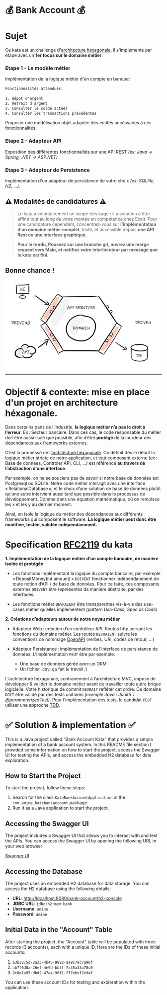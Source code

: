 # 💰 **Bank Account** 💰

# Sujet

Ce kata est un challenge d'[architecture hexagonale](https://fr.wikipedia.org/wiki/Architecture_hexagonale), il s'implémente par étape avec un **1er focus sur le domaine métier**.


### Etape 1 - Le modèle métier

Implémentation de la logique métier d'un compte en banque:

```
Fonctionnalités attendues:

1. Dépot d'argent
2. Retrait d'argent
3. Consulter le solde actuel
4. Consulter les transactions précédentes

```

Proposer une modélisation objet adaptée des entités necéssaires à ces fonctionnalités.


### Etape 2 - Adapteur API

Exposition des différentes fonctionnalités sur une API REST _(ex: Java -> Spring, .NET -> ASP.NET)_

### Etape 3 - Adapteur de Persistence

Implémentation d'un adapteur de persistence de votre choix _(ex: SQLlite, H2, ...)_.


## ⚠️ Modalités de candidatures ⚠️

>Le kata a volontairement un scope très large : il a vocation à être affiné tout au long de votre montée en compétence chez Exalt. Pour une candidature cependant, concentrez-vous sur **l’implémentation d’un domaine métier complet**, testé, et accessible depuis **une API Rest ou une interface graphique**.

> **Pour le rendu, Poussez sur une branche git, ouvrez une merge request vers Main, et notifiez votre interlocuteur par message que le kata est fini.**

## Bonne chance !


![archi-hexa](./assets/hexa-schema.png)




___



# Objectif & contexte: mise en place d'un projet en architecture héxagonale.




Dans certains pans de l’industrie, **la logique métier n’a pas le droit à l’erreur**. Ex : Secteur bancaire. Dans ces cas, le code responsable du métier doit être aussi isolé que possible, afin d’être **protégé** de la lourdeur des dépendances aux frameworks externes.

C’est la promesse de l’[architecture hexagonale](https://fr.wikipedia.org/wiki/Architecture_hexagonale). On définit dès le début la logique métier stricte de notre application, et tout composant externe (ex : Base de données, Controler API, CLI, …) est référencé **au travers de l’abstraction d’une interface**.

Par exemple, on ne se souciera pas de savoir si notre base de données est Postgresql ou SQLite. Notre code métier interagit avec une interface « RelationalDatabase », et le choix d’une solution de base de données plutôt qu’une autre intervient aussi tard que possible dans le processus de développement. Comme dans une équation mathématique, où on remplace les x et les y au dernier moment.

Ainsi, on isole la logique du métier des dépendances aux différents frameworks qui composent le software. **La logique métier peut donc être modifiée, testée, validée indépendamment.**


# Specification [RFC2119](https://microformats.org/wiki/rfc-2119-fr) du kata

**1. Implémentation de la logique métier d’un compte bancaire, de manière isolée et protégée**



* Les fonctions implémentant la logique du compte bancaire, par exemple « DepositMoney(int amount) » `DOIVENT` fonctionner indépendamment de toute notion d’API / de base de données. Pour ce faire, ces composants externes `DOIVENT` être représentés de manière abstraite, par des Interfaces.



* Les fonctions métier `DEVRAIENT` être transparentes vis-à-vis des use-cases métier qu’elles implémentent _(pattern Use-Case, Spec as Code)_



**2. Créations d’adapteurs autour de notre noyau métier**

- Adapteur Web : création d’un contrôleur API. Routes http servant les fonctions du domaine métier. Les routes `DEVRAIENT` suivre les conventions de nommage [OpenAPI](https://restfulapi.net/resource-naming/) (verbes, URI, codes de retour, …)



- Adapteur Persistance : implémentation de l’interface de persistance de données. L’implémentation `PEUT` être par exemple:

    * Une base de données gérée avec un ORM
    * Un fichier .csv, ça fait le travail ;)



L’architecture hexagonale, contrairement à l’architecture MVC, impose de développer & valider le domaine métier avant de travailler toute autre brique logicielle. Votre historique de commit `DEVRAIT` refléter cet ordre. Ce domaine `DOIT` être validé par des tests unitaires _(exemple Java : Junit5 + @parameterizedTest)_. Pour l’implémentation des tests, le candidat `PEUT` utiliser une approche [TDD](https://fr.wikipedia.org/wiki/Test_driven_development).


# ✅ Solution & implementation ✅


This is a Java project called "Bank Account Kata" that provides a simple implementation of a bank account system. In this
README file section I provided some information on how to start the project, access the Swagger UI for testing the APIs, and access the
embedded H2 database for data exploration.

## How to Start the Project

To start the project, follow these steps:

1. Search for the class `KataBankAccountApplication` in the `com.amine.katabankaccount` package.
2. Run it as a Java application to start the project.

## Accessing the Swagger UI

The project includes a Swagger UI that allows you to interact with and test the APIs. You can access the Swagger UI by
opening the following URL in your web browser:

[Swagger UI](http://localhost:8080/bank-account/swagger-ui/index.html)

## Accessing the Database

The project uses an embedded H2 database for data storage. You can access the H2 database using the following details:

- **URL**: [http://localhost:8080/bank-account/h2-console](http://localhost:8080/bank-account/h2-console)
- **JDBC URL**: `jdbc:h2:mem:bank`
- **Username**: `amine`
- **Password**: `amine`

## Initial Data in the "Account" Table

After starting the project, the "Account" table will be populated with three records (3 accounts), each with a unique
ID. Here are the IDs of these initial accounts:

1. `a3b3275d-2a33-4b45-9882-aa8c78c7a96f`
2. `ab7f6d0a-26ef-4e9d-bb3f-7a45a33a78c0`
3. `8c8e1a95-dbd2-47a4-96f1-ff7ebef2e9af`

You can use these account IDs for testing and exploration within the application.
